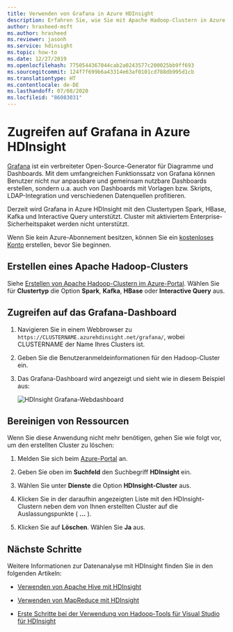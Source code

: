 ```yaml
---
title: Verwenden von Grafana in Azure HDInsight
description: Erfahren Sie, wie Sie mit Apache Hadoop-Clustern in Azure HDInsight auf das Grafana-Dashboard zugreifen.
author: hrasheed-msft
ms.author: hrasheed
ms.reviewer: jasonh
ms.service: hdinsight
ms.topic: how-to
ms.date: 12/27/2019
ms.openlocfilehash: 7750544367044cab2a0243577c200025bb9ff693
ms.sourcegitcommit: 124f7f699b6a43314e63af0101cd788db995d1cb
ms.translationtype: HT
ms.contentlocale: de-DE
ms.lasthandoff: 07/08/2020
ms.locfileid: "86083031"
---
```

# <a name="access-grafana-in-azure-hdinsight"></a>Zugreifen auf Grafana in Azure HDInsight

[Grafana](https://grafana.com/) ist ein verbreiteter Open-Source-Generator für Diagramme und Dashboards. Mit dem umfangreichen Funktionssatz von Grafana können Benutzer nicht nur anpassbare und gemeinsam nutzbare Dashboards erstellen, sondern u.a. auch von Dashboards mit Vorlagen bzw. Skripts, LDAP-Integration und verschiedenen Datenquellen profitieren.

Derzeit wird Grafana in Azure HDInsight mit den Clustertypen Spark, HBase, Kafka und Interactive Query unterstützt. Cluster mit aktiviertem Enterprise-Sicherheitspaket werden nicht unterstützt.

Wenn Sie kein Azure-Abonnement besitzen, können Sie ein [kostenloses Konto](https://azure.microsoft.com/free/?WT.mc_id=A261C142F) erstellen, bevor Sie beginnen.

## <a name="create-an-apache-hadoop-cluster"></a>Erstellen eines Apache Hadoop-Clusters

Siehe [Erstellen von Apache Hadoop-Clustern im Azure-Portal](../hdinsight-hadoop-create-linux-clusters-portal.md). Wählen Sie für **Clustertyp** die Option **Spark**, **Kafka**, **HBase** oder **Interactive Query** aus.

## <a name="access-the-grafana-dashboard"></a>Zugreifen auf das Grafana-Dashboard

1. Navigieren Sie in einem Webbrowser zu `https://CLUSTERNAME.azurehdinsight.net/grafana/`, wobei CLUSTERNAME der Name Ihres Clusters ist.

1. Geben Sie die Benutzeranmeldeinformationen für den Hadoop-Cluster ein.

1. Das Grafana-Dashboard wird angezeigt und sieht wie in diesem Beispiel aus:

    ![HDInsight Grafana-Webdashboard](./media/hdinsight-grafana/hdinsight-grafana-dashboard.png "HDInsight Grafana-Dashboard")

## <a name="clean-up-resources"></a>Bereinigen von Ressourcen

Wenn Sie diese Anwendung nicht mehr benötigen, gehen Sie wie folgt vor, um den erstellten Cluster zu löschen:

1. Melden Sie sich beim [Azure-Portal](https://portal.azure.com/) an.

1. Geben Sie oben im **Suchfeld** den Suchbegriff **HDInsight** ein.

1. Wählen Sie unter **Dienste** die Option **HDInsight-Cluster** aus.

1. Klicken Sie in der daraufhin angezeigten Liste mit den HDInsight-Clustern neben dem von Ihnen erstellten Cluster auf die Auslassungspunkte ( **...** ).

1. Klicken Sie auf **Löschen**. Wählen Sie **Ja** aus.

## <a name="next-steps"></a>Nächste Schritte

Weitere Informationen zur Datenanalyse mit HDInsight finden Sie in den folgenden Artikeln:

* [Verwenden von Apache Hive mit HDInsight](../hadoop/hdinsight-use-hive.md)

* [Verwenden von MapReduce mit HDInsight](../hadoop/hdinsight-use-mapreduce.md)

* [Erste Schritte bei der Verwendung von Hadoop-Tools für Visual Studio für HDInsight](../hadoop/apache-hadoop-visual-studio-tools-get-started.md)
